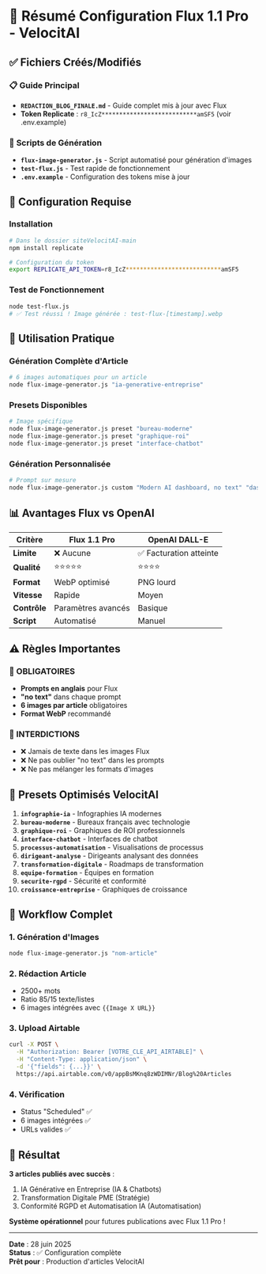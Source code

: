 # 🚀 Résumé Configuration Flux 1.1 Pro - VelocitAI

## ✅ Fichiers Créés/Modifiés

### 📋 **Guide Principal**
- **`REDACTION_BLOG_FINALE.md`** - Guide complet mis à jour avec Flux
- **Token Replicate** : `r8_IcZ***************************amSF5` (voir .env.example)

### 🎨 **Scripts de Génération**
- **`flux-image-generator.js`** - Script automatisé pour génération d'images
- **`test-flux.js`** - Test rapide de fonctionnement
- **`.env.example`** - Configuration des tokens mise à jour

## 🔧 Configuration Requise

### Installation
```bash
# Dans le dossier siteVelocitAI-main
npm install replicate

# Configuration du token
export REPLICATE_API_TOKEN=r8_IcZ***************************amSF5
```

### Test de Fonctionnement
```bash
node test-flux.js
# ✅ Test réussi ! Image générée : test-flux-[timestamp].webp
```

## 🎯 Utilisation Pratique

### Génération Complète d'Article
```bash
# 6 images automatiques pour un article
node flux-image-generator.js "ia-generative-entreprise"
```

### Presets Disponibles
```bash
# Image spécifique
node flux-image-generator.js preset "bureau-moderne"
node flux-image-generator.js preset "graphique-roi"
node flux-image-generator.js preset "interface-chatbot"
```

### Génération Personnalisée
```bash
# Prompt sur mesure
node flux-image-generator.js custom "Modern AI dashboard, no text" "dashboard.webp"
```

## 📊 Avantages Flux vs OpenAI

| Critère | Flux 1.1 Pro | OpenAI DALL-E |
|---------|---------------|---------------|
| **Limite** | ❌ Aucune | ✅ Facturation atteinte |
| **Qualité** | ⭐⭐⭐⭐⭐ | ⭐⭐⭐⭐ |
| **Format** | WebP optimisé | PNG lourd |
| **Vitesse** | Rapide | Moyen |
| **Contrôle** | Paramètres avancés | Basique |
| **Script** | Automatisé | Manuel |

## ⚠️ Règles Importantes

### 🔴 OBLIGATOIRES
- **Prompts en anglais** pour Flux
- **"no text"** dans chaque prompt
- **6 images par article** obligatoires
- **Format WebP** recommandé

### 🔴 INTERDICTIONS
- ❌ Jamais de texte dans les images Flux
- ❌ Ne pas oublier "no text" dans les prompts
- ❌ Ne pas mélanger les formats d'images

## 🎨 Presets Optimisés VelocitAI

1. **`infographie-ia`** - Infographies IA modernes
2. **`bureau-moderne`** - Bureaux français avec technologie
3. **`graphique-roi`** - Graphiques de ROI professionnels
4. **`interface-chatbot`** - Interfaces de chatbot
5. **`processus-automatisation`** - Visualisations de processus
6. **`dirigeant-analyse`** - Dirigeants analysant des données
7. **`transformation-digitale`** - Roadmaps de transformation
8. **`equipe-formation`** - Équipes en formation
9. **`securite-rgpd`** - Sécurité et conformité
10. **`croissance-entreprise`** - Graphiques de croissance

## 📝 Workflow Complet

### 1. Génération d'Images
```bash
node flux-image-generator.js "nom-article"
```

### 2. Rédaction Article
- 2500+ mots
- Ratio 85/15 texte/listes
- 6 images intégrées avec `{{Image X URL}}`

### 3. Upload Airtable
```bash
curl -X POST \
  -H "Authorization: Bearer [VOTRE_CLE_API_AIRTABLE]" \
  -H "Content-Type: application/json" \
  -d '{"fields": {...}}' \
  https://api.airtable.com/v0/appBsMKnq8zWDIMNr/Blog%20Articles
```

### 4. Vérification
- Status "Scheduled" ✅
- 6 images intégrées ✅
- URLs valides ✅

## 🎉 Résultat

**3 articles publiés avec succès** :
1. IA Générative en Entreprise (IA & Chatbots)
2. Transformation Digitale PME (Stratégie)
3. Conformité RGPD et Automatisation IA (Automatisation)

**Système opérationnel** pour futures publications avec Flux 1.1 Pro !

---

**Date** : 28 juin 2025  
**Status** : ✅ Configuration complète  
**Prêt pour** : Production d'articles VelocitAI